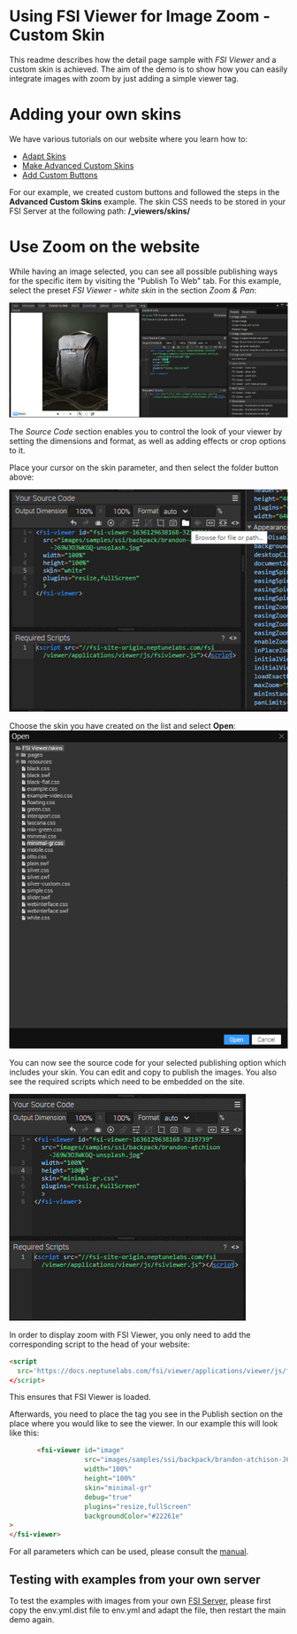 # Using FSI Viewer for Image Zoom - Custom Skin

This readme describes how the detail page sample with *FSI Viewer* and a custom skin is achieved.
The aim of the demo is to show how you can easily integrate images with zoom by just adding
a simple viewer tag.

# Adding your own skins

We have various tutorials on our website where you learn how to:

- [Adapt Skins](https://www.neptunelabs.com/fsi-viewer-js/creating-custom-skins-for-fsi-viewer-js/)
- [Make Advanced Custom Skins](https://www.neptunelabs.com/fsi-viewer-js/creating-advanced-custom-skins-fsi-viewer-js/)
- [Add Custom Buttons](https://www.neptunelabs.com/fsi-viewer-js/creating-custom-buttons-for-a-fsi-viewer-js-skin/)

For our example, we created custom buttons and followed the steps in the **Advanced Custom Skins** example.
The skin CSS needs to be stored in your FSI Server at the following path: **/_viewers/skins/**

# Use Zoom on the website

While having an image selected, you can see all possible publishing ways for the specific item by visiting the "Publish To Web" tab.
For this example, select the preset *FSI Viewer - white skin* in the section *Zoom & Pan*:

![Config Image](readme-custom-1.png)

The *Source Code* section enables you to control the look of your viewer by setting the dimensions and format, as well as adding effects or crop options to it.

Place your cursor on the skin parameter, and then select the folder button above:

![Config Image](readme-custom-2.png)

Choose the skin you have created on the list and select **Open**:
![Config Image](readme-custom-3.png)

You can now see the source code for your selected publishing option which includes your skin. You can edit and copy to publish the images.
You also see the required scripts which need to be embedded on the site.

![Config Image](readme-custom-4.png)

In order to display zoom with FSI Viewer, you only need to add the corresponding script
to the head of your website:

```html
<script
  src='https://docs.neptunelabs.com/fsi/viewer/applications/viewer/js/fsiviewer.js'
</script>
```
This ensures that FSI Viewer is loaded.

Afterwards, you need to place the *<fsi-viewer>* tag you see in the Publish section on the place where you would like to see the viewer.
In our example this will look like this:

```html
       <fsi-viewer id="image"
                   src="images/samples/ssi/backpack/brandon-atchison-J69W3O3WKGQ-unsplash.jpg"
                   width="100%"
                   height="100%"
                   skin="minimal-gr"
                   debug="true"
                   plugins="resize,fullScreen"
                   backgroundColor="#22261e"
>
</fsi-viewer>
```

For all parameters which can be used, please consult the [manual](https://docs.neptunelabs.com/fsi-viewer/latest/fsi-viewer).

## Testing with examples from your own server

To test the examples with images from your own [FSI Server](https://www.neptunelabs.com/fsi-server/), please first copy the env.yml.dist file to env.yml and adapt the file, then restart the main demo again.
